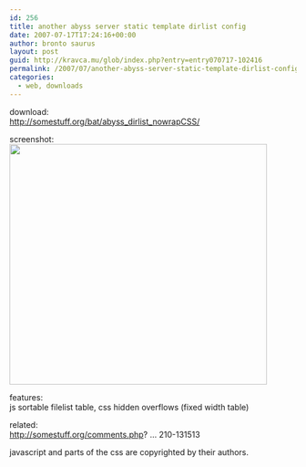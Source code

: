 ```yaml
---
id: 256
title: another abyss server static template dirlist config
date: 2007-07-17T17:24:16+00:00
author: bronto saurus
layout: post
guid: http://kravca.mu/glob/index.php?entry=entry070717-102416
permalink: /2007/07/another-abyss-server-static-template-dirlist-config/
categories:
  - web, downloads
---
```

download:  
<a href="http://somestuff.org/bat/abyss_dirlist_nowrapCSS/" target="_blank" >http://somestuff.org/bat/abyss_dirlist_nowrapCSS/</a>

screenshot:  
<img src="/images/abyss_template2.jpg" width="452" height="422" border="0" alt="" />

features:  
js sortable filelist table, css hidden overflows (fixed width table)

related:  
<a href="http://somestuff.org/comments.php?y=07&#038;m=02&#038;entry=entry070210-131513" target="_blank" >http://somestuff.org/comments.php? &#8230; 210-131513</a>

javascript and parts of the css are copyrighted by their authors.